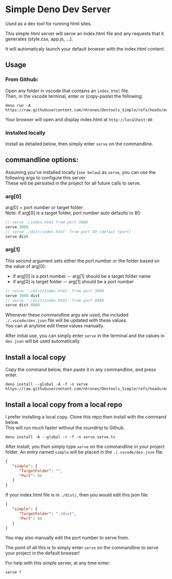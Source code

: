 
# Simple Deno Dev Server

Used as a dev tool for running html sites.     

This simple html server will serve an index.html file and any requests that it generates (style.css, app.js, ...).

It will automaticaly launch your default browser with the index.html content.

## Usage
### From Github:
Open any folder in vscode that contains an `index.html` file.     
Then, in the vscode terminal, enter or (copy-paste) the following: 
```
deno run -A https://raw.githubusercontent.com/nhrones/Devtools_Simple/refs/heads/main/serve.ts
```
Your browser will open and display index.html at `http://localhost:80`

### Installed locally
Install as detailed below, then simply enter `serve` on the commandline.

## commandline options:

Assuming you've installed locally (`see below`) as `serve`, you can use the following args to configure this server.    
These will be persisted in the project for all future calls to serve.    

### arg[0]
arg[0] = port number or target folder    
Note: if arg[0] is a target folder, port number auto defaults to 80
```ts
// serve ./index.html from port 3000
serve 3000
// serve ./dist/index.html` from port 80 (defaul tport)
serve dist
```
### arg[1]
This second argument sets either the port number or the folder based on the value of arg[0]:    
  - if arg[0] is a port number -- arg[1] should be a target folder name
  - if arg[0] is target folder -- arg[1] should be a port number
```ts
// serve './dist/index.html' from port 3000
serve 3000 dist
// serve './dist/index.html' from port 8080
serve dist 8080

```
Whenever these commandline args are used, the included `./.vscode/dev.json` file will be updated with these values.     
You can at anytime edit these values manually.    

After initial use, you can simply enter `serve` in the terminal and the values in `dev.json` will be used automatically.   

## Install a local copy
Copy the command below, then paste it in any commandline, and press enter. 
```
deno install --global -A -f -n serve https://raw.githubusercontent.com/nhrones/Devtools_Simple/refs/heads/main/serve.ts

```
## Install a local copy from a local repo
I prefer installing a local copy.  Clone this repo then install with the command below.    
This will run much faster without the roundtrip to Github.
```
deno install -A --global -r -f -n serve serve.ts
```
After install, you then simply type `serve` on the commandline in your project folder.
An entry named `simple` will be placed in the `./.vscode/dev.json` file.
```json
{
   "simple": {
      "TargetFolder": "",
      "Port": 80
   }
}
```
If your index.html file is in `./dist/`, then you would edit this json file:
```json
{
   "simple": {
      "TargetFolder": "./dist",
      "Port": 80
   }
}
```
You may also manually edit the port number to serve from.

The point of all this is to simply enter `serve` on the commandline to serve your project in the default browser!

For help with this simple server, at any time enter:
```
serve ?
``` 